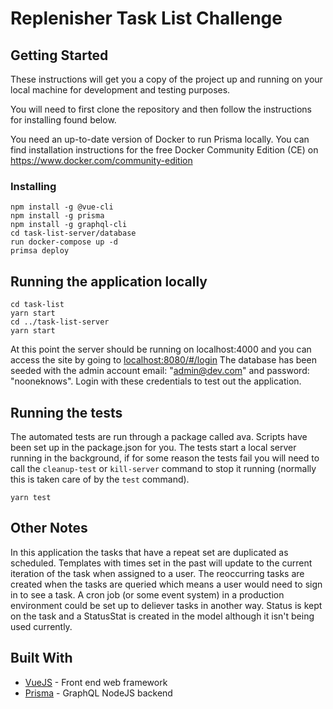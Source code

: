# Replenisher Task List Challenge

## Getting Started

These instructions will get you a copy of the project up and running on your local machine for development and testing purposes.

You will need to first clone the repository and then follow the instructions for installing found below.

You need an up-to-date version of Docker to run Prisma locally. You can find installation instructions for the free Docker Community Edition (CE) on https://www.docker.com/community-edition

### Installing

```
npm install -g @vue-cli
npm install -g prisma 
npm install -g graphql-cli
cd task-list-server/database
run docker-compose up -d
primsa deploy
```

## Running the application locally

```
cd task-list
yarn start
cd ../task-list-server
yarn start
```

At this point the server should be running on localhost:4000 and you can access the site by going to [localhost:8080/#/login](localhost:8080/#/login)
The database has been seeded with the admin account email: "admin@dev.com" and password: "nooneknows". Login with these credentials to test out the application.

## Running the tests

The automated tests are run through a package called ava. Scripts have been set up in the package.json for you. The tests start a local server running in the background, if for some reason the tests fail you will need to call the `cleanup-test` or `kill-server` command to stop it running (normally this is taken care of by the `test` command).

```
yarn test
```

## Other Notes
In this application the tasks that have a repeat set are duplicated as scheduled. Templates with times set in the past will update to the current iteration of the task when assigned to a user. The reoccurring tasks are created when the tasks are queried which means a user would need to sign in to see a task. A cron job (or some event system) in a production environment could be set up to deliever tasks in another way. Status is kept on the task and a StatusStat is created in the model although it isn't being used currently.

## Built With
* [VueJS](https://vuejs.org/) - Front end web framework
* [Prisma](https://www.prisma.io/) - GraphQL NodeJS backend
